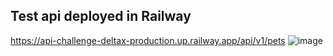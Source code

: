 ## Test api deployed in Railway

https://api-challenge-deltax-production.up.railway.app/api/v1/pets
![image](https://user-images.githubusercontent.com/55407216/180622187-b9701a31-a156-4a6b-a832-0714a9184338.png)
